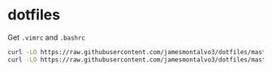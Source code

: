 # dotfiles

Get `.vimrc` and `.bashrc`

```bash
curl -LO https://raw.githubusercontent.com/jamesmontalvo3/dotfiles/master/.vimrc
curl -LO https://raw.githubusercontent.com/jamesmontalvo3/dotfiles/master/.bashrc
```
